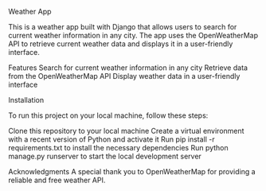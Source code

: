 Weather App

This is a weather app built with Django that allows users to search for current weather information in any city. The app uses the OpenWeatherMap API to retrieve current weather data and displays it in a user-friendly interface.


Features
Search for current weather information in any city
Retrieve data from the OpenWeatherMap API
Display weather data in a user-friendly interface

Installation

To run this project on your local machine, follow these steps:

Clone this repository to your local machine
Create a virtual environment with a recent version of Python and activate it
Run pip install -r requirements.txt to install the necessary dependencies
Run python manage.py runserver to start the local development server


Acknowledgments
A special thank you to OpenWeatherMap for providing a reliable and free weather API.
